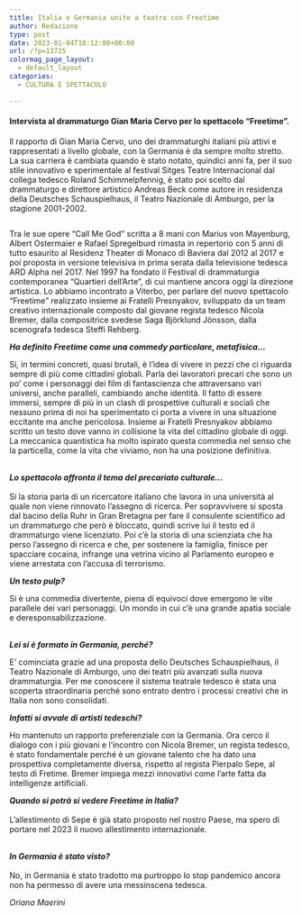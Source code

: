 ```yaml
---
title: Italia e Germania unite a teatro con Freetime
author: Redazione
type: post
date: 2023-01-04T18:12:00+00:00
url: /?p=13725
colormag_page_layout:
  - default_layout
categories:
  - CULTURA E SPETTACOLO

---
```

<div class="wp-block-group is-layout-flow wp-block-group-is-layout-flow">
  <h4 class="wp-block-heading">
    Intervista al drammaturgo Gian Maria Cervo per lo spettacolo “Freetime”.
  </h4>
  
  <p>
    Il rapporto di Gian Maria Cervo, uno dei drammaturghi italiani più attivi e rappresentati a livello globale, con la Germania è da sempre molto stretto. La sua carriera è cambiata quando è stato notato, quindici anni fa, per il suo stile innovativo e sperimentale al festival Sitges Teatre Internacional dal collega tedesco Roland Schimmelpfennig, è stato poi scelto dal drammaturgo e direttore artistico Andreas Beck come autore in residenza della Deutsches Schauspielhaus, il Teatro Nazionale di Amburgo, per la stagione 2001-2002.
  </p>
  
  <div class="wp-block-image">
    <figure class="aligncenter size-full"><img decoding="async" src="https://progressonline.it/wp-content/uploads/2023/01/Schermata-2023-01-27-alle-19.09.02.png" alt="" class="wp-image-13726" /></figure>
  </div>
  
  <p>
    Tra le sue opere “Call Me God” scritta a 8 mani con Marius von Mayenburg, Albert Ostermaier e Rafael Spregelburd rimasta in repertorio con 5 anni di tutto esaurito al Residenz Theater di Monaco di Baviera dal 2012 al 2017 e poi proposta in versione televisiva in prima serata dalla televisione tedesca ARD Alpha nel 2017. Nel 1997 ha fondato il Festival di drammaturgia contemporanea “Quartieri dell’Arte”, di cui mantiene ancora oggi la direzione artistica. Lo abbiamo incontrato a Viterbo, per parlare del nuovo spettacolo “Freetime” realizzato insieme ai Fratelli Presnyakov, sviluppato da un team creativo internazionale composto dal giovane regista tedesco Nicola Bremer, dalla compositrice svedese Saga Björklund Jönsson, dalla scenografa tedesca Steffi Rehberg.
  </p>
  
  <p>
    <strong><em>Ha definito Freetime come una commedy particolare, metafisica…</em></strong>
  </p>
  
  <p>
    Si, in termini concreti, quasi brutali, è l’idea di vivere in pezzi che ci riguarda sempre di più come cittadini globali. Parla dei lavoratori precari che sono un po’ come i personaggi dei film di fantascienza che attraversano vari universi, anche paralleli, cambiando anche identità. Il fatto di essere immersi, sempre di più in un clash di prospettive culturali e sociali che nessuno prima di noi ha sperimentato ci porta a vivere in una situazione eccitante ma anche pericolosa. Insieme ai Fratelli Presnyakov abbiamo scritto un testo dove vanno in collisione la vita del cittadino globale di oggi. La meccanica quantistica ha molto ispirato questa commedia nel senso che la particella, come la vita che viviamo, non ha una posizione definitiva.
  </p>
  
  <p>
    <br /><strong><em>Lo spettacolo affronta il tema del precariato culturale…</em></strong><br /><strong><em><br /></em></strong>Si la storia parla di un ricercatore italiano che lavora in una università al quale non viene rinnovato l’assegno di ricerca. Per sopravvivere si sposta dal bacino della Ruhr in Gran Bretagna per fare il consulente scientifico ad un drammaturgo che però è bloccato, quindi scrive lui il testo ed il drammaturgo viene licenziato. Poi c’è la storia di una scienziata che ha perso l’assegno di ricerca e che, per sostenere la famiglia, finisce per spacciare cocaina, infrange una vetrina vicino al Parlamento europeo e viene arrestata con l’accusa di terrorismo.<br />
  </p>
  
  <p>
    <strong><em>Un testo pulp?</em></strong>
  </p>
  
  <p>
    Si è una commedia divertente, piena di equivoci dove emergono le vite parallele dei vari personaggi. Un mondo in cui c’è una grande apatia sociale e deresponsabilizzazione.
  </p>
  
  <p>
    <br /><strong><em>Lei si è formato in Germania, perché?</em></strong>
  </p>
  
  <p>
    E’ cominciata grazie ad una proposta dello Deutsches Schauspielhaus, il Teatro Nazionale di Amburgo, uno dei teatri più avanzati sulla nuova drammaturgia. Per me conoscere il sistema teatrale tedesco è stata una scoperta straordinaria perché sono entrato dentro i processi creativi che in Italia non sono consolidati.
  </p>
  
  <p>
    <strong><em>Infatti si avvale di artisti tedeschi?</em></strong>
  </p>
  
  <p>
    Ho mantenuto un rapporto preferenziale con la Germania. Ora cerco il dialogo con i più giovani e l’incontro con Nicola Bremer, un regista tedesco, è stato fondamentale perché è un giovane talento che ha dato una prospettiva completamente diversa, rispetto al regista Pierpalo Sepe, al testo di Fretime. Bremer impiega mezzi innovativi come l’arte fatta da intelligenze artificiali.
  </p>
  
  <p>
    <strong><em>Quando si potrà si vedere Freetime in Italia?</em></strong><br /><strong><em><br /></em></strong>L’allestimento di Sepe è già stato proposto nel nostro Paese, ma spero di portare nel 2023 il nuovo allestimento internazionale.
  </p>
  
  <p>
    <br /><strong><em>In Germania è stato visto?</em></strong><br /><strong><em><br /></em></strong>No, in Germania è stato tradotto ma purtroppo lo stop pandemico ancora non ha permesso di avere una messinscena tedesca.
  </p>
  
  <p>
    <em>Oriana Maerini</em>
  </p>
</div>